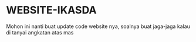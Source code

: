 # WEBSITE-IKASDA
Mohon ini nanti buat update code website nya, soalnya buat jaga-jaga kalau di tanyai angkatan atas mas
